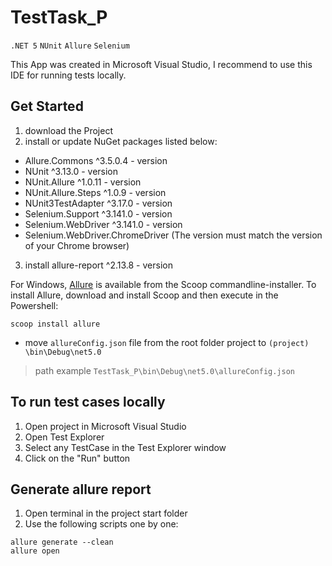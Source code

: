 # TestTask_P
`.NET 5` `NUnit` `Allure` `Selenium`

This App was created in Microsoft Visual Studio, I recommend to use this IDE for running tests locally.

## Get Started
1) download the Project
2) install or update NuGet packages listed below:
* Allure.Commons ^3.5.0.4 - version
* NUnit ^3.13.0 - version
* NUnit.Allure ^1.0.11 - version
* NUnit.Allure.Steps ^1.0.9 - version
* NUnit3TestAdapter ^3.17.0 - version
* Selenium.Support ^3.141.0 - version
* Selenium.WebDriver ^3.141.0 - version
* Selenium.WebDriver.ChromeDriver (The version must match the version of your Chrome browser)
3) install allure-report ^2.13.8 - version 

For Windows, [Allure](https://docs.qameta.io/allure/) is available from the Scoop commandline-installer.
To install Allure, download and install Scoop and then execute in the Powershell: 
```
scoop install allure

```
* move `allureConfig.json` file from the root folder project to `(project) \bin\Debug\net5.0`

> path example `TestTask_P\bin\Debug\net5.0\allureConfig.json`

## To run test cases locally
 
1) Open project in Microsoft Visual Studio
2) Open Test Explorer
3) Select any TestCase in the Test Explorer window 
4) Click on the "Run" button
 
 
## Generate allure report
 
1) Open terminal in the project start folder 
2) Use the following scripts one by one:
```
allure generate --clean 
allure open
```
